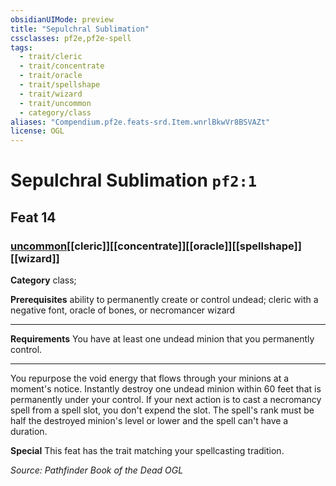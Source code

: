 ```yaml
---
obsidianUIMode: preview
title: "Sepulchral Sublimation"
cssclasses: pf2e,pf2e-spell
tags:
  - trait/cleric
  - trait/concentrate
  - trait/oracle
  - trait/spellshape
  - trait/wizard
  - trait/uncommon
  - category/class
aliases: "Compendium.pf2e.feats-srd.Item.wnrlBkwVr8BSVAZt"
license: OGL
---
```

# Sepulchral Sublimation `pf2:1`
## Feat 14
### [uncommon](uncommon "Uncommon Rarity Trait")[[cleric]][[concentrate]][[oracle]][[spellshape]][[wizard]]

**Category** class; 



**Prerequisites** ability to permanently create or control undead; cleric with a negative font, oracle of bones, or necromancer wizard
* * *
**Requirements** You have at least one undead minion that you permanently control.

* * *

You repurpose the void energy that flows through your minions at a moment's notice. Instantly destroy one undead minion within 60 feet that is permanently under your control. If your next action is to cast a necromancy spell from a spell slot, you don't expend the slot. The spell's rank must be half the destroyed minion's level or lower and the spell can't have a duration.

**Special** This feat has the trait matching your spellcasting tradition.

*Source: Pathfinder Book of the Dead*
*OGL*